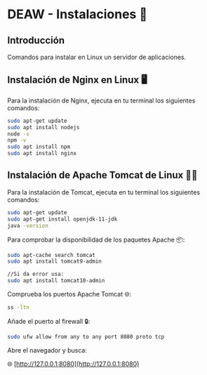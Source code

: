 # DEAW - Instalaciones 🚀

## Introducción

Comandos para instalar en Linux un servidor de aplicaciones.

## Instalación de Nginx en Linux 🖥️

Para la instalación de Nginx, ejecuta en tu terminal los siguientes comandos:

```bash
sudo apt-get update
sudo apt install nodejs
node -v
npm -v
sudo apt install npm
sudo apt install nginx
```


## Instalación de Apache Tomcat de Linux 🐱‍💻

Para la instalación de Tomcat, ejecuta en tu terminal los siguientes comandos:

```bash
sudo apt-get update
sudo apt-get install openjdk-11-jdk
java -version
```

Para comprobar la disponibilidad de los paquetes Apache 📦:

```bash
sudo apt-cache search tomcat
sudo apt install tomcat9-admin

//Si da error usa:
sudo apt install tomcat10-admin
```

Comprueba los puertos Apache Tomcat 🌐:

```bash
ss -ltn
```

Añade el puerto al firewall 🔒:

```bash
sudo ufw allow from any to any port 8080 proto tcp
```
Abre el navegador y busca:

🌐 [http://127.0.0.1:8080](http://127.0.0.1:8080)
